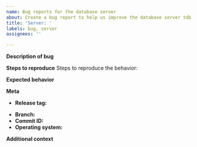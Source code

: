 ```yaml
---
name: Bug reports for the database server
about: Create a bug report to help us improve the database server tdb
title: 'Server: '
labels: bug, server
assignees: ''

---
```


**Description of bug**
<!-- A clear and concise description of what the bug is. -->

**Steps to reproduce**
Steps to reproduce the behavior:
<!--
For example:
1. Run `tdb`
2. Run `tsh` and close it suddenly
-->

**Expected behavior**
<!-- A clear and concise description of what you expected to happen. -->

**Meta**
 - **Release tag:**
<!-- provide a branch or commit hash if relevant - otherwise type 'None' -->
- **Branch:**
- **Commit ID:**
- **Operating system:**

**Additional context**
<!-- Add any other context about the problem here. -->
